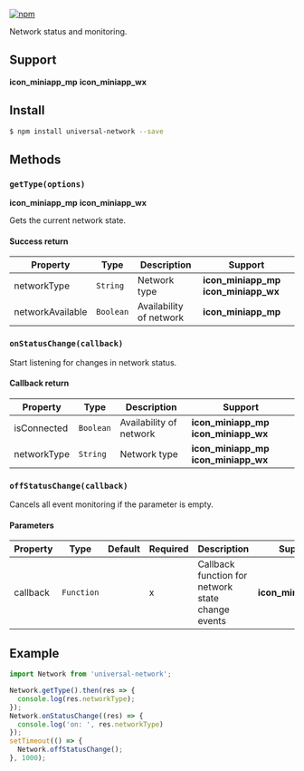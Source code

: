 [![npm](https://img.shields.io/npm/v/universal-network.svg)](https://www.npmjs.com/package/universal-network)

Network status and monitoring.

## Support
__icon_miniapp_mp__ __icon_miniapp_wx__

## Install

```bash
$ npm install universal-network --save
```

## Methods

### `getType(options)`

__icon_miniapp_mp__ __icon_miniapp_wx__

Gets the current network state.

#### Success return
| Property         | Type      | Description             | Support                                 |
| ---------------- | --------- | ----------------------- | --------------------------------------- |
| networkType      | `String`  | Network type            | __icon_miniapp_mp__ __icon_miniapp_wx__ |
| networkAvailable | `Boolean` | Availability of network | __icon_miniapp_mp__                     |

### `onStatusChange(callback)`

Start listening for changes in network status.

#### Callback return
| Property    | Type      | Description             | Support                                 |
| ----------- | --------- | ----------------------- | --------------------------------------- |
| isConnected | `Boolean` | Availability of network | __icon_miniapp_mp__ __icon_miniapp_wx__ |
| networkType | `String`  | Network type            | __icon_miniapp_mp__ __icon_miniapp_wx__ |

### `offStatusChange(callback)`

Cancels all event monitoring if the parameter is empty.

#### Parameters
| Property | Type       | Default | Required | Description                                       | Support             |
| -------- | ---------- | ------- | -------- | ------------------------------------------------- | ------------------- |
| callback | `Function` |         | x        | Callback function for network state change events | __icon_miniapp_mp__ |

## Example

```js
import Network from 'universal-network';

Network.getType().then(res => {
  console.log(res.networkType);
});
Network.onStatusChange((res) => {
  console.log('on: ', res.networkType)
});
setTimeout(() => {
  Network.offStatusChange();
}, 1000);

```

